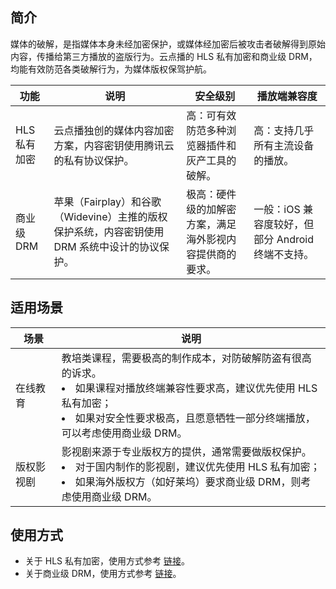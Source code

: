 ## 简介

媒体的破解，是指媒体本身未经加密保护，或媒体经加密后被攻击者破解得到原始内容，传播给第三方播放的盗版行为。云点播的 HLS 私有加密和商业级 DRM，均能有效防范各类破解行为，为媒体版权保驾护航。

| 功能 | 说明 | 安全级别 | 播放端兼容度 |
| -- | -- | -- | -- |
| HLS 私有加密 | 云点播独创的媒体内容加密方案，内容密钥使用腾讯云的私有协议保护。 | 高：可有效防范多种浏览器插件和灰产工具的破解。 | 高：支持几乎所有主流设备的播放。 |
| 商业级 DRM | 苹果（Fairplay）和谷歌（Widevine）主推的版权保护系统，内容密钥使用 DRM 系统中设计的协议保护。	 | 极高：硬件级的加解密方案，满足海外影视内容提供商的要求。 | 一般：iOS 兼容度较好，但部分 Android 终端不支持。|

## 适用场景

| 场景 | 说明 |
| -- | -- |
| 在线教育 | 教培类课程，需要极高的制作成本，对防破解防盗有很高的诉求。<li>如果课程对播放终端兼容性要求高，建议优先使用 HLS 私有加密；</li><li>如果对安全性要求极高，且愿意牺牲一部分终端播放，可以考虑使用商业级 DRM。</li> |
| 版权影视剧 | 影视剧来源于专业版权方的提供，通常需要做版权保护。<li>对于国内制作的影视剧，建议优先使用 HLS 私有加密；</li><li>如果海外版权方（如好莱坞）要求商业级 DRM，则考虑使用商业级 DRM。</li> |


## 使用方式

* 关于 HLS 私有加密，使用方式参考 [链接](https://cloud.tencent.com/document/product/266/73073)。
* 关于商业级 DRM，使用方式参考 [链接](https://cloud.tencent.com/document/product/266/76203)。